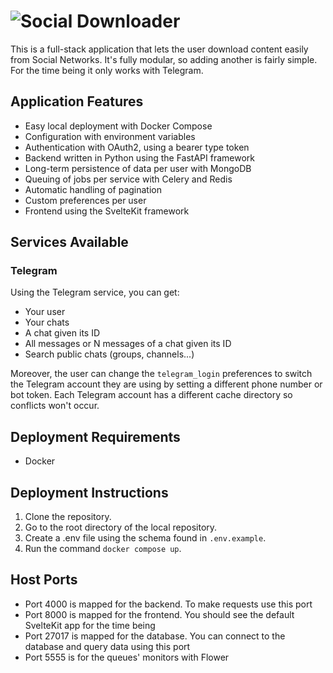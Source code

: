 # ![Social Downloader](https://i.imgur.com/Yid7oNy.png)
This is a full-stack application that lets the user download content easily from Social Networks. It's fully modular, so adding another is fairly simple. For the time being it only works with Telegram.

## Application Features
- Easy local deployment with Docker Compose
- Configuration with environment variables
- Authentication with OAuth2, using a bearer type token
- Backend written in Python using the FastAPI framework
- Long-term persistence of data per user with MongoDB
- Queuing of jobs per service with Celery and Redis
- Automatic handling of pagination
- Custom preferences per user
- Frontend using the SvelteKit framework

## Services Available
### Telegram
Using the Telegram service, you can get:
- Your user
- Your chats
- A chat given its ID
- All messages or N messages of a chat given its ID
- Search public chats (groups, channels...)

Moreover, the user can change the `telegram_login` preferences to switch the Telegram account they are using by setting a different phone number or bot token. Each Telegram account has a different cache directory so conflicts won't occur.

## Deployment Requirements
- Docker

## Deployment Instructions
1. Clone the repository.
2. Go to the root directory of the local repository.
4. Create a .env file using the schema found in `.env.example`.
5. Run the command `docker compose up`.

## Host Ports
- Port 4000 is mapped for the backend. To make requests use this port
- Port 8000 is mapped for the frontend. You should see the default SvelteKit app for the time being
- Port 27017 is mapped for the database. You can connect to the database and query data using this port
- Port 5555 is for the queues' monitors with Flower
